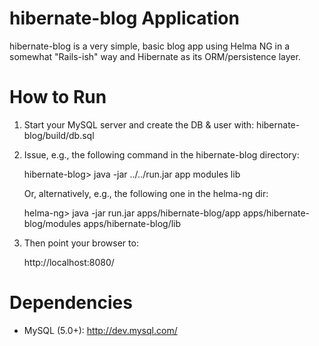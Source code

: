 hibernate-blog Application
===========================

hibernate-blog is a very simple, basic blog app using Helma NG in a
somewhat "Rails-ish" way and Hibernate as its ORM/persistence layer.


How to Run
==========

1. Start your MySQL server and create the DB & user with:
   hibernate-blog/build/db.sql

2. Issue, e.g., the following command in the hibernate-blog directory:

   hibernate-blog> java -jar ../../run.jar app modules lib

   Or, alternatively, e.g., the following one in the helma-ng dir:

   helma-ng> java -jar run.jar apps/hibernate-blog/app apps/hibernate-blog/modules apps/hibernate-blog/lib

3. Then point your browser to:

   http://localhost:8080/


Dependencies
============

* MySQL (5.0+): http://dev.mysql.com/